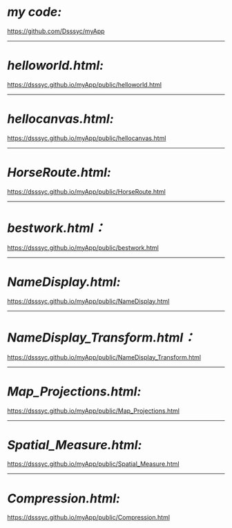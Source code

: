 **_my code:_**
==============
https://github.com/Dsssyc/myApp
***
**_helloworld.html:_**
======================
https://dsssyc.github.io/myApp/public/helloworld.html
***
**_hellocanvas.html:_**
=======================
https://dsssyc.github.io/myApp/public/hellocanvas.html
***
**_HorseRoute.html:_**
======================
https://dsssyc.github.io/myApp/public/HorseRoute.html
***
**_bestwork.html：_**
=====================
https://dsssyc.github.io/myApp/public/bestwork.html
***
**_NameDisplay.html:_**
=======================
https://dsssyc.github.io/myApp/public/NameDisplay.html
***
**_NameDisplay_Transform.html：_**
==================================
https://dsssyc.github.io/myApp/public/NameDisplay_Transform.html
***
**_Map_Projections.html:_**
===========================
https://dsssyc.github.io/myApp/public/Map_Projections.html
***
**_Spatial_Measure.html:_**
===========================
https://dsssyc.github.io/myApp/public/Spatial_Measure.html
***
**_Compression.html:_**
===========================
https://dsssyc.github.io/myApp/public/Compression.html
